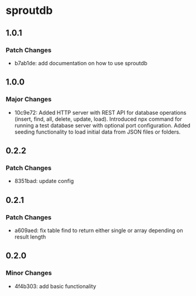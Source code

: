 # sproutdb

## 1.0.1

### Patch Changes

- b7ab1de: add documentation on how to use sproutdb

## 1.0.0

### Major Changes

- 10c9e72: Added HTTP server with REST API for database operations (insert, find, all, delete, update, load). Introduced npx command for running a test database server with optional port configuration. Added seeding functionality to load initial data from JSON files or folders.

## 0.2.2

### Patch Changes

- 8351bad: update config

## 0.2.1

### Patch Changes

- a609aed: fix table find to return either single or array depending on result length

## 0.2.0

### Minor Changes

- 4f4b303: add basic functionality
